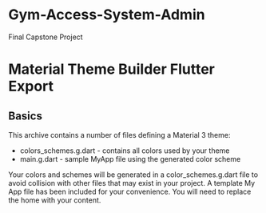 # Gym-Access-System-Admin
Final Capstone Project

# Material Theme Builder Flutter Export

## Basics

This archive contains a number of files defining a Material 3 theme:

* colors_schemes.g.dart        - contains all colors used by your theme
* main.g.dart                  - sample MyApp file using the generated color scheme

Your colors and schemes will be generated in a color_schemes.g.dart file to avoid collision
with other files that may exist in your project. A template My App file has been included for
your convenience. You will need to replace the home with your content.


